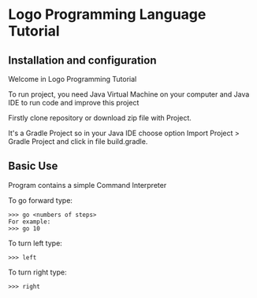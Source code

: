 # Logo Programming Language Tutorial

## Installation and configuration

Welcome in Logo Programming Tutorial

To run project, you need Java Virtual Machine on your computer and Java IDE to run code and improve this project

Firstly clone repository or download zip file with Project.

It's a Gradle Project so in your Java IDE choose option Import Project > Gradle Project and click in file build.gradle.

## Basic Use

Program contains a simple Command Interpreter

To go forward type:
```
>>> go <numbers of steps>
For example:
>>> go 10
```

To turn left type:
```
>>> left
```

To turn right type:
```
>>> right
```